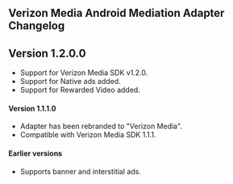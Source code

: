 ## Verizon Media Android Mediation Adapter Changelog

## Version 1.2.0.0
- Support for Verizon Media SDK v1.2.0.
- Support for Native ads added.
- Support for Rewarded Video added.

#### Version 1.1.1.0
- Adapter has been rebranded to "Verizon Media".
- Compatible with Verizon Media SDK 1.1.1.

#### Earlier versions
- Supports banner and interstitial ads.

